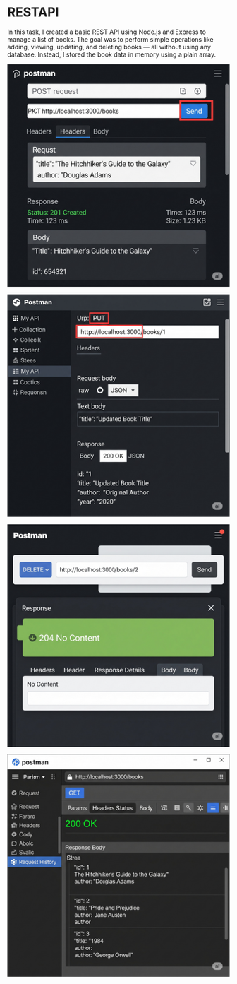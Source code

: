 # RESTAPI
In this task, I created a basic REST API using Node.js and Express to manage a list of books. The goal was to perform simple operations like adding, viewing, updating, and deleting books — all without using any database. Instead, I stored the book data in memory using a plain array.




![image alt](https://github.com/RamyaS-1701/RESTAPI/blob/8cc1f7f62e52c63e2b00eb66b35b03ec2fe97438/Gemini_Generated_Image_uuuo7uuuuo7uuuuo%20(1).png)

![image alt](https://github.com/RamyaS-1701/RESTAPI/blob/589a14ba29bfab574a2127b3037eca8d6e43413f/Gemini_Generated_Image_uuuo7uuuuo7uuuuo%20(2).png)


![image alt](https://github.com/RamyaS-1701/RESTAPI/blob/eb2a524f19c4378a3b3f89175948b5cf8aa35f88/Gemini_Generated_Image_uuuo7uuuuo7uuuuo%20(3).png)


![image alt](https://github.com/RamyaS-1701/RESTAPI/blob/d7513dacbfee2abe3792b33605e725e83c807e5a/Gemini_Generated_Image_uuuo7uuuuo7uuuuo.png)
